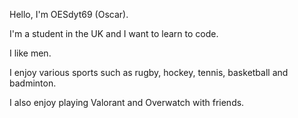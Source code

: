 Hello, I'm OESdyt69 (Oscar).

I'm a student in the UK and I want to learn to code.

I like men.

I enjoy various sports such as rugby, hockey, tennis, basketball and badminton.

I also enjoy playing Valorant and Overwatch with friends.
